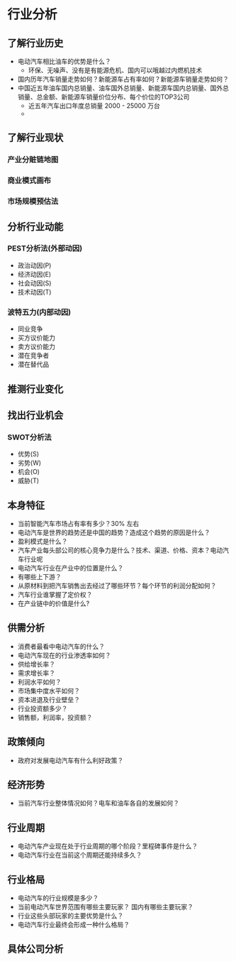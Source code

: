 # 行业分析
## 了解行业历史
+ 电动汽车相比油车的优势是什么？
    - 环保、无噪声、没有是有能源危机、国内可以哦越过内燃机技术
+ 国内历年汽车销量走势如何？新能源车占有率如何？新能源车销量走势如何？
+ 中国近五年油车国内总销量、油车国外总销量、新能源车国内总销量、国外总销量、总金额、新能源车销量价位分布、每个价位的TOP3公司
    - 近五年汽车出口年度总销量 2000 - 25000 万台
    - 
## 了解行业现状
### 产业分赃链地图
### 商业模式画布
### 市场规模预估法
## 分析行业动能
### PEST分析法(外部动因)
+ 政治动因(P)
+ 经济动因(E)
+ 社会动因(S)
+ 技术动因(T)
### 波特五力(内部动因)
+ 同业竞争
+ 买方议价能力
+ 卖方议价能力
+ 潜在竞争者
+ 潜在替代品
## 推测行业变化
## 找出行业机会
### SWOT分析法
+ 优势(S)
+ 劣势(W)
+ 机会(O)
+ 威胁(T)

## 本身特征
+ 当前智能汽车市场占有率有多少？30% 左右
+ 电动汽车是世界的趋势还是中国的趋势？造成这个趋势的原因是什么？
+ 盈利模式是什么？
+ 汽车产业每头部公司的核心竞争力是什么？技术、渠道、价格、资本？电动汽车行业呢
+ 电动汽车行业在产业中的位置是什么？
+ 有哪些上下游？
+ 从原材料到把汽车销售出去经过了哪些环节？每个环节的利润分配如何？
+ 汽车行业谁掌握了定价权？
+ 在产业链中的价值是什么?

## 供需分析
+ 消费者最看中电动汽车的什么？
+ 电动汽车现在的行业渗透率如何？
+ 供给增长率？
+ 需求增长率？
+ 利润水平如何？
+ 市场集中度水平如何？
+ 资本进退及行业壁垒？
+ 行业投资额多少？
+ 销售额，利润率，投资额？

## 政策倾向
+ 政府对发展电动汽车有什么利好政策？

## 经济形势
+ 当前汽车行业整体情况如何？电车和油车各自的发展如何？

## 行业周期
+ 电动汽车产业现在处于行业周期的哪个阶段？里程碑事件是什么？
+ 电动汽车行业在当前这个周期还能持续多久？

## 行业格局
+ 电动汽车的行业规模是多少？
+ 当前电动汽车世界范围有哪些主要玩家？ 国内有哪些主要玩家？ 
+ 行业这些头部玩家的主要优势是什么？
+ 电动汽车行业最终会形成一种什么格局？

## 具体公司分析
